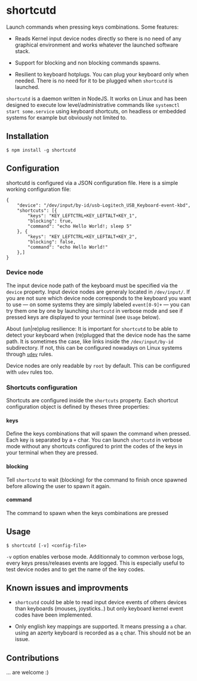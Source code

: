 shortcutd
=========

Launch commands when pressing keys combinations. Some features:

-   Reads Kernel input device nodes directly so there is no need of any
    graphical environment and works whatever the launched software
    stack.

-   Support for blocking and non blocking commands spawns.

-   Resilient to keyboard hotplugs. You can plug your keyboard only when
    needed. There is no need for it to be plugged when `shortcutd` is
    launched.

`shortcutd` is a daemon written in NodeJS. It works on Linux and has been
designed to execute low level/administrative commands like `systemctl start
some.service` using keyboard shortcuts, on headless or embedded systems for
example but obviously not limited to. 

Installation
------------

    $ npm install -g shortcutd

Configuration
-------------

shortcutd is configured via a JSON configuration file. Here is a simple
working configuration file:

    {
        "device": "/dev/input/by-id/usb-Logitech_USB_Keyboard-event-kbd",
        "shortcuts": [{
            "keys": "KEY_LEFTCTRL+KEY_LEFTALT+KEY_1",
            "blocking": true,
            "command": "echo Hello World!; sleep 5" 
        }, {
            "keys": "KEY_LEFTCTRL+KEY_LEFTALT+KEY_2",
            "blocking": false,
            "command": "echo Hello World!"
        },]
    }

### Device node

The input device node path of the keyboard must be specified via the `device`
property. Input device nodes are generaly located in `/dev/input/`. If you are
not sure which device node corresponds to the keyboard you want to use — on
some systems they are simply labeled `event[0-9]+` — you can try them one by
one by launching `shortcutd` in verbose mode and see if pressed keys are
displayed to your terminal (see `Usage` below).

About (un|re)plug resilience: It is important for `shortcutd` to be able
to detect your keyboard when (re)plugged that the device node has the
same path. It is sometimes the case, like links inside the
`/dev/input/by-id` subdirectory. If not, this can be configured nowadays
on Linux systems through [`udev`](https://en.wikipedia.org/wiki/Udev)
rules.

Device nodes are only readable by `root` by default. This can be configured
with `udev` rules too.

### Shortcuts configuration

Shortcuts are configured inside the `shortcuts` property. Each shortcut
configuration object is defined by theses three properties:

#### keys

Define the keys combinations that will spawn the command when pressed.
Each key is separated by a `+` char. You can launch `shortcutd` in
verbose mode without any shortcuts configured to print the codes of the
keys in your terminal when they are pressed.

#### blocking

Tell `shortcutd` to wait (blocking) for the command to finish once
spawned before allowing the user to spawn it again.

#### command

The command to spawn when the keys combinations are pressed

Usage
-----

    $ shortcutd [-v] <config-file>

`-v` option enables verbose mode. Additionnaly to common verbose logs,
every keys press/releases events are logged. This is especially
useful to test device nodes and to get the name of the key
codes.

Known issues and improvments
----------------------------

-   `shortcutd` could be able to read input device events of others
    devices than keyboards (mouses, joysticks..) but only keyboard
    kernel event codes have been implemented.

-   Only english key mappings are supported. It means pressing a `a`
    char. using an azerty keyboard is recorded as a `q` char. This should 
    not be an issue. 

Contributions
-------------

... are welcome :)
